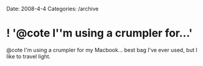 Date: 2008-4-4
Categories: /archive

# ! '@cote I''m using a crumpler for...'

@cote I'm using a crumpler for my Macbook... best bag I've ever used, but I like to travel light.
